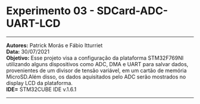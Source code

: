 # Experimento 03 - SDCard-ADC-UART-LCD
_____________________________________________________________________________________________________________________________________________
**Autores:** Patrick Morás e Fábio Itturriet  
**Data:** 30/07/2021           
**Objetivo:** Esse projeto visa a configuração da plataforma STM32F769NI utilizando alguns dispositivos como ADC, DMA e UART para salvar dados, provenientes de um divisor de tensão variável, em um cartão de memória MicroSD.Além disso, os dados aquisitados pelo ADC serão mostrados no display LCD da plataforma.                      
**IDE=** STM32CUBE IDE v.1.6.1

_____________________________________________________________________________________________________________________________________________

